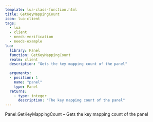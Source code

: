 ```yaml
---
template: lua-class-function.html
title: GetKeyMappingCount
icon: lua-client
tags:
  - lua
  - client
  - needs-verification
  - needs-example
lua:
  library: Panel
  function: GetKeyMappingCount
  realm: client
  description: "Gets the key mapping count of the panel"
  
  arguments:
  - position: 1
    name: "panel"
    type: Panel
  returns:
    - type: integer
      description: "The key mapping count of the panel"
---
```


<div class="lua__search__keywords">
Panel:GetKeyMappingCount &#x2013; Gets the key mapping count of the panel
</div>
